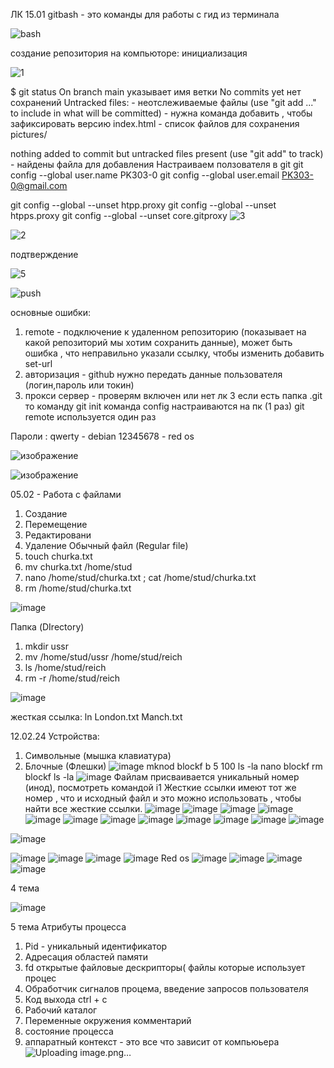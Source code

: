 ЛК 15.01
gitbash - это команды для работы с гид из терминала

![bash](https://github.com/Hottabik/6semestr/assets/113089655/b7031917-6ab5-495c-b330-3c6ce41dbfe5)

создание репозитория на компьюторе: инициализация

![1](https://github.com/Hottabik/6semestr/assets/113089655/64d71d54-65a9-4a44-8f36-2a320f053a7e)

$ git status
On branch main
указывает имя ветки
No commits yet
нет сохранений
Untracked files: - неотслеживаемые файлы 
  (use "git add <file>..." to include in what will be committed) - нужна команда добавить , чтобы зафиксировать версию
        index.html - список файлов для сохранения 
        pictures/

nothing added to commit but untracked files present (use "git add" to track) - найдены файла для добавления 
Настраиваем ползователя в git
git config --global user.name PK303-0
git config --global user.email PK303-0@gmail.com

git config --global --unset htpp.proxy
git config --global --unset htpps.proxy
git config --global --unset core.gitproxy
![3](https://github.com/Hottabik/6semestr/assets/113089655/f7386b4a-239b-410c-957a-1d8241220424)

![2](https://github.com/Hottabik/6semestr/assets/113089655/208ab0c6-cf11-42d0-b307-7322e6fb7ad8)

подтверждение 

![5](https://github.com/Hottabik/6semestr/assets/113089655/0b670c40-5a8a-4a02-8858-f7272fa2595b)

![push](https://github.com/Hottabik/6semestr/assets/113089655/4da52c50-f50c-435b-9826-7a22a6199455)

основные ошибки:
1) remote - подключение к удаленном репозиторию (показывает на какой репозиторий мы хотим сохранить данные), может быть ошибка , что неправильно указали ссылку, чтобы изменить добавить set-url
2) авторизация - github нужно передать данные пользователя (логин,пароль или токин)
3) прокси сервер - проверям включен или нет
лк 3
если есть папка .git то команду git init
команда config настраиваются на пк (1 раз)
git remote используется один раз

Пароли :
qwerty - debian
12345678 - red os

![изображение](https://github.com/Hottabik/6semestr/assets/113089655/7c4fc59d-369f-48c9-aee7-5bce4042e30e)

![изображение](https://github.com/Hottabik/6semestr/assets/113089655/a9c805ff-ee42-420e-9e43-fe7028971dd1)

05.02 - Работа с файлами
1) Создание
2) Перемещение
3) Редактировани
4) Удаление
Обычный файл (Regular file)
1) touch churka.txt
2) mv churka.txt /home/stud
3) nano /home/stud/churka.txt ; cat  /home/stud/churka.txt
4) rm  /home/stud/churka.txt
   
![image](https://github.com/Hottabik/6semestr/assets/113089655/945d2fe0-4784-4de9-9abe-ae114f47e2ff)

Папка (DIrectory)
1) mkdir ussr
2) mv  /home/stud/ussr /home/stud/reich
3) ls /home/stud/reich
4) rm -r  /home/stud/reich

![image](https://github.com/Hottabik/6semestr/assets/113089655/c8be093a-37a2-4f48-84ad-94d12ab7817a)

жесткая ссылка:
ln London.txt Manch.txt

12.02.24
Устройства:
1. Символьные (мышка клавиатура)
2. Блочные (Флешки)
   ![image](https://github.com/Hottabik/6semestr/assets/113089655/5343dd85-e6d1-452b-b6e7-0e4cf3fe9427)
mknod blockf b 5 100
ls -la
nano blockf
rm blockf
ls -la
![image](https://github.com/Hottabik/6semestr/assets/113089655/729bb147-4503-48f0-b1c4-33a5a182b253)
Файлам присваивается уникальный номер (инод), посмотреть командой i1
Жесткие ссылки имеют тот же номер , что и исходный файл и это можно использовать , чтобы найти все жесткие ссылки.
![image](https://github.com/nazirov21/6-semestr/assets/113089463/56e41bdd-c0a4-4ab9-8bcd-0a77207cce86)
![image](https://github.com/nazirov21/6-semestr/assets/113089463/ddd394d4-7f32-43ca-bc8f-4fb0b1ceaa31)
![image](https://github.com/nazirov21/6-semestr/assets/113089463/cb83ab10-b881-4dab-8662-1c756488f934)
![image](https://github.com/nazirov21/6-semestr/assets/113089463/9644f9b4-4208-4186-907b-5fb8daf9cdeb)
![image](https://github.com/nazirov21/6-semestr/assets/113089463/9d296dab-27a7-4c8d-a098-864483052310)
![image](https://github.com/nazirov21/6-semestr/assets/113089463/77415e51-7a62-49c9-96aa-d114899d5499)
![image](https://github.com/nazirov21/6-semestr/assets/113089463/10c33502-e789-49c9-a957-540bd4d58bef)
![image](https://github.com/nazirov21/6-semestr/assets/113089463/290ca147-98a5-4c2e-97ec-cb611a8188c4)
![image](https://github.com/nazirov21/6-semestr/assets/113089463/6daf9a01-59f7-4c52-8976-0d25a1e50bb7)
![image](https://github.com/nazirov21/6-semestr/assets/113089463/2d7149ab-706e-4a0c-bd06-ea53663691fe)
![image](https://github.com/nazirov21/6-semestr/assets/113089463/ecfc16c7-4d66-4bed-9cd5-5c11d4e24f0a)
![image](https://github.com/nazirov21/6-semestr/assets/113089463/b4c2d178-bb65-4053-b72d-7824a4c7dc7d)


![image](https://github.com/nazirov21/6-semestr/assets/113089463/ebe97be8-ab4c-4792-807b-23e418509f23)

![image](https://github.com/nazirov21/6-semestr/assets/113089463/7492cfc6-6965-4f58-af49-d829dc955135)
![image](https://github.com/nazirov21/6-semestr/assets/113089463/add51f26-4c62-404e-a2a9-4cbb968e56de)
![image](https://github.com/nazirov21/6-semestr/assets/113089463/6ca74f47-80e0-4566-a094-ab72cac48dc5)
![image](https://github.com/nazirov21/6-semestr/assets/113089463/47749846-de3a-4585-82a1-702469df34e7)
Red os
![image](https://github.com/nazirov21/6-semestr/assets/113089463/80ab8ac7-543d-40b3-8d5d-0ce9035d3f2e)
![image](https://github.com/nazirov21/6-semestr/assets/113089463/7bdb0033-ab5b-4443-9b1d-9a90a52caad0)
![image](https://github.com/nazirov21/6-semestr/assets/113089463/343a5d10-4740-4c83-9b22-0fb9c1bfd172)
![image](https://github.com/nazirov21/6-semestr/assets/113089463/a2c4ab56-3627-43e2-b468-24d39bb4ee83)

4 тема

![image](https://github.com/nazirov21/6-semestr/assets/113089463/74596d4c-c8a5-4dd0-9ea6-f0a43f058a09)

5 тема
Атрибуты процесса 
1) Pid - уникальный идентификатор
2) Адресация областей памяти
3) fd открытые файловые дескрипторы( файлы которые использует процес
4) Обработчик сигналов процема, введение запросов пользователя 
5) Код выхода
ctrl + c
6) Рабочий каталог
7) Переменные окружения комментарий
8) состояние процесса
9) аппаратный контекст - это все что зависит от компьюьера
![Uploading image.png…]()

